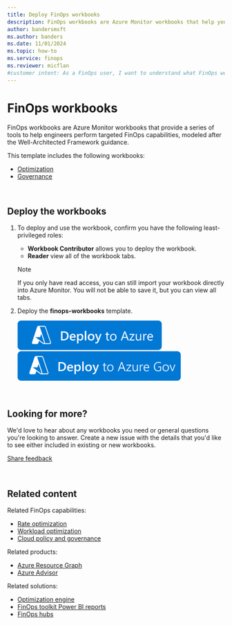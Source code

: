 ```yaml
---
title: Deploy FinOps workbooks
description: FinOps workbooks are Azure Monitor workbooks that help you implement FinOps capabilities, including optimization and governance, to achieve your FinOps goals.
author: bandersmsft
ms.author: banders
ms.date: 11/01/2024
ms.topic: how-to
ms.service: finops
ms.reviewer: micflan
#customer intent: As a FinOps user, I want to understand what FinOps workbooks are and how they can help me accomplish my goals.
---
```


<!-- markdownlint-disable-next-line MD025 -->
# FinOps workbooks

FinOps workbooks are Azure Monitor workbooks that provide a series of tools to help engineers perform targeted FinOps capabilities, modeled after the Well-Architected Framework guidance.

This template includes the following workbooks:

- [Optimization](optimization.md)
- [Governance](governance.md)

<br>

## Deploy the workbooks

1. To deploy and use the workbook, confirm you have the following least-privileged roles:

   - **Workbook Contributor** allows you to deploy the workbook.
   - **Reader** view all of the workbook tabs.

   > [!NOTE]
   > If you only have read access, you can still import your workbook directly into Azure Monitor. You will not be able to save it, but you can view all tabs.

2. Deploy the **finops-workbooks** template.

   <a href="https://portal.azure.com/#create/Microsoft.Template/uri/https%3A%2F%2Fmicrosoft.github.io%2Ffinops-toolkit%2Fdeploy%2Ffinops-workbooks-latest.json/createUIDefinitionUri/https%3A%2F%2Fmicrosoft.github.io%2Ffinops-toolkit%2Fdeploy%2Ffinops-workbooks-latest.ui.json"><img alt="Deploy To Azure" src="https://raw.githubusercontent.com/Azure/azure-quickstart-templates/master/1-CONTRIBUTION-GUIDE/images/deploytoazure.svg?sanitize=true" /></a>
   &nbsp;
   <a href="https://portal.azure.us/#create/Microsoft.Template/uri/https%3A%2F%2Fmicrosoft.github.io%2Ffinops-toolkit%2Fdeploy%2Ffinops-workbooks-latest.json/createUIDefinitionUri/https%3A%2F%2Fmicrosoft.github.io%2Ffinops-toolkit%2Fdeploy%2Ffinops-workbooks-latest.ui.json"><img alt="Deploy To Azure Gov" src="https://raw.githubusercontent.com/Azure/azure-quickstart-templates/master/1-CONTRIBUTION-GUIDE/images/deploytoazuregov.svg?sanitize=true" /></a>
   <!--
   &nbsp;
   <a href="https://portal.azure.cn/#create/Microsoft.Template/uri/https%3A%2F%2Fmicrosoft.github.io%2Ffinops-toolkit%2Fdeploy%2Ffinops-workbooks-latest.json/createUIDefinitionUri/https%3A%2F%2Fmicrosoft.github.io%2Ffinops-toolkit%2Fdeploy%2Ffinops-workbooks-latest.ui.json"><img alt="Deploy To Azure China" src="https://raw.githubusercontent.com/Azure/azure-quickstart-templates/master/1-CONTRIBUTION-GUIDE/images/deploytoazurechina.svg?sanitize=true" /></a>
   -->

<br>

## Looking for more?

We'd love to hear about any workbooks you need or general questions you're looking to answer. Create a new issue with the details that you'd like to see either included in existing or new workbooks.

[Share feedback](https://aka.ms/ftk/ideas)

<br>

## Related content

Related FinOps capabilities:

- [Rate optimization](../../framework/optimize/rates.md)
- [Workload optimization](../../framework/optimize/workloads.md)
- [Cloud policy and governance](../../framework/manage/governance.md)

Related products:

- [Azure Resource Graph](/azure/governance/resource-graph/)
- [Azure Advisor](/azure/advisor/)

Related solutions:

- [Optimization engine](../optimization-engine/overview.md)
- [FinOps toolkit Power BI reports](../power-bi/reports.md)
- [FinOps hubs](../hubs/finops-hubs-overview.md)

<br>
